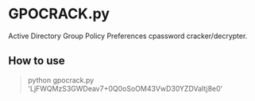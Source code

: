 # GPOCRACK.py

Active Directory Group Policy Preferences cpassword cracker/decrypter.

## How to use

> python gpocrack.py 'LjFWQMzS3GWDeav7+0Q0oSoOM43VwD30YZDVaItj8e0'
